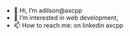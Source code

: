 - 👋 Hi, I’m adilson@axcpp
- 👀 I’m interested in web development,  
- 📫 How to reach me: on linkedin axcpp


